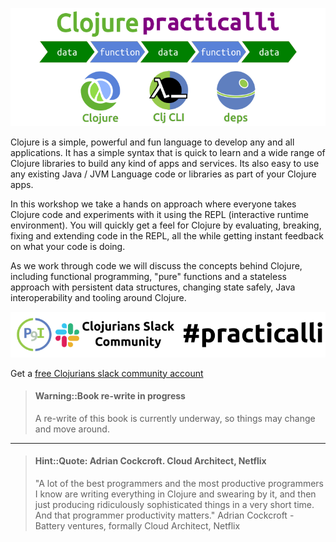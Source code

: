 ![Practicalli Clojure banner](images/practicalli-clojure-banner.png)

  Clojure is a simple, powerful and fun language to develop any and all applications. It has a simple syntax that is quick to learn and a wide range of Clojure libraries to build any kind of apps and services. Its also easy to use any existing Java / JVM Language code or libraries as part of your Clojure apps.

In this workshop we take a hands on approach where everyone takes Clojure code and experiments with it using the REPL (interactive runtime environment). You will quickly get a feel for Clojure by evaluating, breaking, fixing and extending code in the REPL, all the while getting instant feedback on what your code is doing.

As we work through code we will discuss the concepts behind Clojure, including functional programming, "pure" functions and a stateless approach with persistent data structures, changing state safely, Java interoperability and tooling around Clojure.

[![Join the conversation on Clojurians Slack](images/practicalli-slack-channel.png)](https://clojurians.slack.com/messages/practicalli)

Get a [free Clojurians slack community account](https://clojurians.net/)

> #### Warning::Book re-write in progress
> A re-write of this book is currently underway, so things may change and move around.

---

> #### Hint::Quote: Adrian Cockcroft. Cloud Architect, Netflix
> "A lot of the best programmers and the most productive programmers I know are writing everything in Clojure and swearing by it, and then just producing ridiculously sophisticated things in a very short time. And that programmer productivity matters." Adrian Cockcroft - Battery ventures, formally Cloud Architect, Netflix

